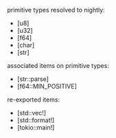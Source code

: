 primitive types resolved to nightly:

- [u8]
- [u32]
- [f64]
- [char]
- [str]

associated items on primitive types:

- [str::parse]
- [f64::MIN_POSITIVE]

re-exported items:

- [std::vec!]
- [std::format!]
- [tokio::main!]
